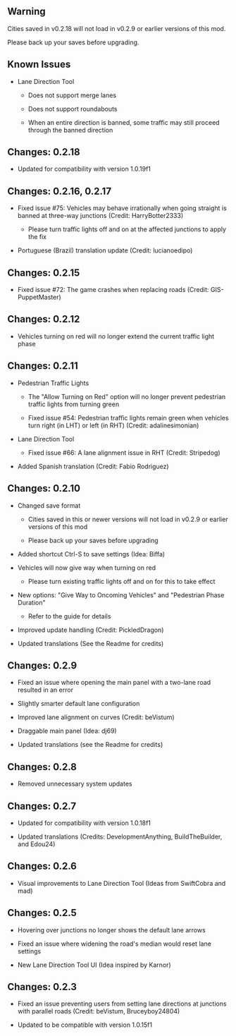 ## Warning

Cities saved in v0.2.18 will not load in v0.2.9 or earlier versions of this mod.

Please back up your saves before upgrading.

## Known Issues

* Lane Direction Tool

   * Does not support merge lanes

   * Does not support roundabouts

   * When an entire direction is banned, some traffic may still proceed through the banned direction

## Changes: 0.2.18

* Updated for compatibility with version 1.0.19f1

## Changes: 0.2.16, 0.2.17

* Fixed issue #75: Vehicles may behave irrationally when going straight is banned at three-way junctions (Credit: HarryBotter2333)

  * Please turn traffic lights off and on at the affected junctions to apply the fix

* Portuguese (Brazil) translation update (Credit: lucianoedipo)

## Changes: 0.2.15

* Fixed issue #72: The game crashes when replacing roads (Credit: GIS-PuppetMaster)

## Changes: 0.2.12

* Vehicles turning on red will no longer extend the current traffic light phase

## Changes: 0.2.11

* Pedestrian Traffic Lights

  * The "Allow Turning on Red" option will no longer prevent pedestrian traffic lights from turning green

  * Fixed issue #54: Pedestrian traffic lights remain green when vehicles turn right (in LHT) or left (in RHT) (Credit: adalinesimonian)

* Lane Direction Tool

  * Fixed issue #66: A lane alignment issue in RHT (Credit: Stripedog)

* Added Spanish translation (Credit: Fabio Rodriguez)

## Changes: 0.2.10

* Changed save format

  * Cities saved in this or newer versions will not load in v0.2.9 or earlier versions of this mod

  * Please back up your saves before upgrading

* Added shortcut Ctrl-S to save settings (Idea: Biffa)

* Vehicles will now give way when turning on red

  * Please turn existing traffic lights off and on for this to take effect

* New options: "Give Way to Oncoming Vehicles" and "Pedestrian Phase Duration"

  * Refer to the guide for details

* Improved update handling (Credit: PickledDragon)

* Updated translations (See the Readme for credits)

## Changes: 0.2.9

* Fixed an issue where opening the main panel with a two-lane road resulted in an error

* Slightly smarter default lane configuration

* Improved lane alignment on curves (Credit: beVistum)

* Draggable main panel (Idea: dj69)

* Updated translations (see the Readme for credits)

## Changes: 0.2.8

* Removed unnecessary system updates

## Changes: 0.2.7

* Updated for compatibility with version 1.0.18f1

* Updated translations (Credits: DevelopmentAnything, BuiIdTheBuilder, and Edou24)

## Changes: 0.2.6

* Visual improvements to Lane Direction Tool (Ideas from SwiftCobra and mad)

## Changes: 0.2.5

* Hovering over junctions no longer shows the default lane arrows

* Fixed an issue where widening the road's median would reset lane settings

* New Lane Direction Tool UI (Idea inspired by Karnor)

## Changes: 0.2.3

* Fixed an issue preventing users from setting lane directions at junctions with parallel roads (Credit: beVistum, Bruceyboy24804)

* Updated to be compatible with version 1.0.15f1
